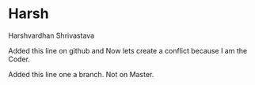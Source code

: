 Harsh
=====

Harshvardhan Shrivastava

Added this line on github and Now lets create a conflict because I am the Coder.

Added this line one a branch. Not on Master.
